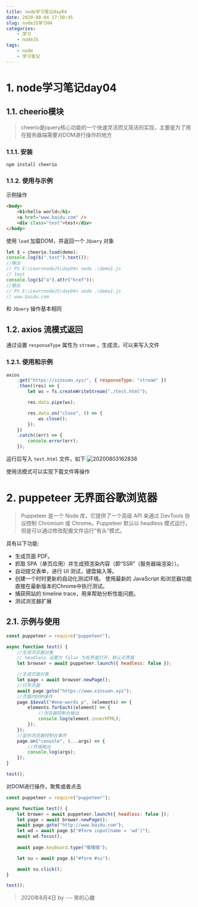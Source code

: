 ```yaml
---
title: node学习笔记day04
date: 2020-08-04 17:50:45
slug: nodeJS学习04
categories:
    - 学习
    - nodeJS
tags:
    - node
    - 学习笔记
---
```

# 1. node学习笔记day04
## 1.1. cheerio模块
>cheerio是jquery核心功能的一个快速灵活而又简洁的实现，主要是为了用在服务器端需要对DOM进行操作的地方

### 1.1.1. 安装
`npm install cheerio`

### 1.1.2. 使用与示例
示例操作
```html
<body>
    <h1>hello world</h1>
    <a href="www.baidu.com" />
    <div class="test">test</div>
</body>
```
使用 `load` 加载DOM，并返回一个 `JQuery` 对象
```javascript
let $ = cheerio.load(demo);
console.log($(".test").text());
//输出
// PS E:\LearnnodeJS\day04> node .\demo1.js
// test
console.log($("a").attr("href"));
//输出
// PS E:\LearnnodeJS\day04> node .\demo1.js
// www.baidu.com
```
和 `JQuery` 操作基本相同
## 1.2. axios 流模式返回
通过设置 `responseType` 属性为 `stream` ，生成流，可以来写入文件
### 1.2.1. 使用和示例
```javascript
axios
    .get("https://xinsuan.xyz/", { responseType: "stream" })
    .then((res) => {
        let ws = fs.createWriteStream("./test.html");

        res.data.pipe(ws);

        res.data.on("close", () => {
            ws.close();
        });
    })
    .catch((err) => {
        console.error(err);
    });
```
运行后写入 `test.html` 文件，如下
![20200803162838](https://cdn.jsdelivr.net/gh/mnmnmssd/hexoBlogimg/blog/2020/20200803162838.png)

使用流模式可以实现下载文件等操作

# 2. puppeteer 无界面谷歌浏览器
>Puppeteer 是一个 Node 库，它提供了一个高级 API 来通过 DevTools 协议控制 Chromium 或 Chrome。Puppeteer 默认以 headless 模式运行，但是可以通过修改配置文件运行“有头”模式。

具有以下功能:

- 生成页面 PDF。
- 抓取 SPA（单页应用）并生成预渲染内容（即“SSR”（服务器端渲染））。
- 自动提交表单，进行 UI 测试，键盘输入等。
- 创建一个时时更新的自动化测试环境。 使用最新的 JavaScript 和浏览器功能直接在最新版本的Chrome中执行测试。
- 捕获网站的 timeline trace，用来帮助分析性能问题。
- 测试浏览器扩展

## 2.1. 示例与使用
```javascript
const puppeteer = require("puppeteer");

async function test() {
    //生成浏览器对象
    // headless 设置为 false 为有界面打开，默认无界面
    let browser = await puppeteer.launch({ headless: false });

    //生成页面对象
    let page = await browser.newPage();
    //打开页面
    await page.goto("https://www.xinsuan.xyz");
    //页面内DOM操作
    page.$$eval("#one-words p", (elements) => {
        elements.forEach((element) => {
            //浏览器控制台输出
            console.log(element.innerHTML);
        });
    });
    //监听浏览器控制台事件
    page.on("console", (...args) => {
        //终端输出
        console.log(args);
    });
}

test();
```
对DOM进行操作，聚焦或者点击
```javascript
const puppeteer = require("puppeteer");

async function test() {
    let brower = await puppeteer.launch({ headless: false });
    let page = await brower.newPage();
    await page.goto("http://www.baidu.com");
    let wd = await page.$("#form input[name = 'wd']");
    await wd.focus();
    
    await page.keyboard.type("嘻嘻嘻");

    let su = await page.$("#form #su");

    await su.click();
}

test();
```

> 2020年8月4日
> by --- 笑的心酸